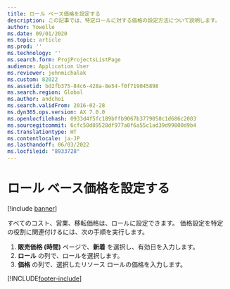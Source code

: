 ```yaml
---
title: ロール ベース価格を設定する
description: この記事では、特定ロールに対する価格の設定方法について説明します。
author: Yowelle
ms.date: 09/01/2020
ms.topic: article
ms.prod: ''
ms.technology: ''
ms.search.form: ProjProjectsListPage
audience: Application User
ms.reviewer: johnmichalak
ms.custom: 82022
ms.assetid: bd2fb375-84c6-428a-8e54-f0f719045898
ms.search.region: Global
ms.author: andchoi
ms.search.validFrom: 2016-02-28
ms.dyn365.ops.version: AX 7.0.0
ms.openlocfilehash: 0933d4f5fc189bffb9067b3779058c1d686c2003
ms.sourcegitcommit: 6cfc50d89528df977a8f6a55c1ad39d99800d9b4
ms.translationtype: HT
ms.contentlocale: ja-JP
ms.lasthandoff: 06/03/2022
ms.locfileid: "8933728"
---
```

# <a name="set-up-role-based-pricing"></a>ロール ベース価格を設定する

[!include [banner](../includes/banner.md)]

すべてのコスト、営業、移転価格は、ロールに設定できます。 価格設定を特定の役割に関連付けるには、次の手順を実行します。

1. **販売価格 (時間)** ページで、**新着** を選択し、有効日を入力します。
2. **ロール** の列で、ロールを選択します。
3. **価格** の列で、選択したリソース ロールの価格を入力します。


[!INCLUDE[footer-include](../includes/footer-banner.md)]